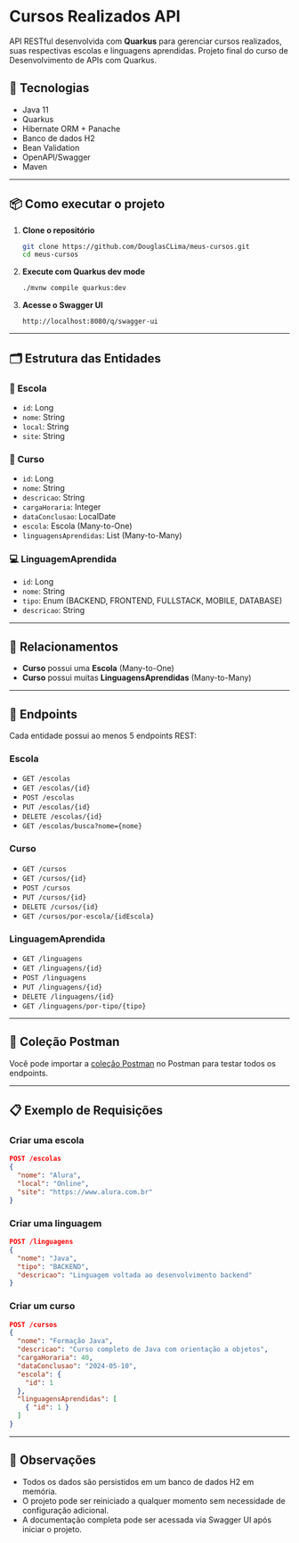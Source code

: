 
# Cursos Realizados API

API RESTful desenvolvida com **Quarkus** para gerenciar cursos realizados, suas respectivas escolas e linguagens aprendidas. Projeto final do curso de Desenvolvimento de APIs com Quarkus.

## 🔧 Tecnologias

- Java 11
- Quarkus
- Hibernate ORM + Panache
- Banco de dados H2
- Bean Validation
- OpenAPI/Swagger
- Maven

---

## 📦 Como executar o projeto

1. **Clone o repositório**
   ```bash
   git clone https://github.com/DouglasCLima/meus-cursos.git
   cd meus-cursos
   ```

2. **Execute com Quarkus dev mode**
   ```bash
   ./mvnw compile quarkus:dev
   ```

3. **Acesse o Swagger UI**
   ```
   http://localhost:8080/q/swagger-ui
   ```

---

## 🗂️ Estrutura das Entidades

### 🏫 Escola
- `id`: Long
- `nome`: String
- `local`: String
- `site`: String

### 📘 Curso
- `id`: Long
- `nome`: String
- `descricao`: String
- `cargaHoraria`: Integer
- `dataConclusao`: LocalDate
- `escola`: Escola (Many-to-One)
- `linguagensAprendidas`: List<LinguagemAprendida> (Many-to-Many)

### 💻 LinguagemAprendida
- `id`: Long
- `nome`: String
- `tipo`: Enum (BACKEND, FRONTEND, FULLSTACK, MOBILE, DATABASE)
- `descricao`: String

---

## 🔗 Relacionamentos

- **Curso** possui uma **Escola** (Many-to-One)
- **Curso** possui muitas **LinguagensAprendidas** (Many-to-Many)

---

## 📌 Endpoints

Cada entidade possui ao menos 5 endpoints REST:

### Escola
- `GET /escolas`
- `GET /escolas/{id}`
- `POST /escolas`
- `PUT /escolas/{id}`
- `DELETE /escolas/{id}`
- `GET /escolas/busca?nome={nome}`

### Curso
- `GET /cursos`
- `GET /cursos/{id}`
- `POST /cursos`
- `PUT /cursos/{id}`
- `DELETE /cursos/{id}`
- `GET /cursos/por-escola/{idEscola}`

### LinguagemAprendida
- `GET /linguagens`
- `GET /linguagens/{id}`
- `POST /linguagens`
- `PUT /linguagens/{id}`
- `DELETE /linguagens/{id}`
- `GET /linguagens/por-tipo/{tipo}`

---

## 📂 Coleção Postman

Você pode importar a [coleção Postman](CursosRealizados.postman_collection.json) no Postman para testar todos os endpoints.

---

## 📋 Exemplo de Requisições

### Criar uma escola
```json
POST /escolas
{
  "nome": "Alura",
  "local": "Online",
  "site": "https://www.alura.com.br"
}
```

### Criar uma linguagem
```json
POST /linguagens
{
  "nome": "Java",
  "tipo": "BACKEND",
  "descricao": "Linguagem voltada ao desenvolvimento backend"
}
```

### Criar um curso
```json
POST /cursos
{
  "nome": "Formação Java",
  "descricao": "Curso completo de Java com orientação a objetos",
  "cargaHoraria": 40,
  "dataConclusao": "2024-05-10",
  "escola": {
    "id": 1
  },
  "linguagensAprendidas": [
    { "id": 1 }
  ]
}
```

---

## 📘 Observações

- Todos os dados são persistidos em um banco de dados H2 em memória.
- O projeto pode ser reiniciado a qualquer momento sem necessidade de configuração adicional.
- A documentação completa pode ser acessada via Swagger UI após iniciar o projeto.